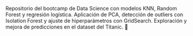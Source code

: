 Repositorio del bootcamp de Data Science con modelos KNN, Random Forest y regresión logística. Aplicación de PCA, detección de outliers con Isolation Forest y ajuste de hiperparámetros con GridSearch. Exploración y mejora de predicciones en el dataset del Titanic. 🚀
